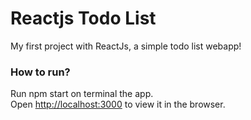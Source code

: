# Reactjs Todo List

My first project with ReactJs, a simple todo list webapp!

### How to run?

Run npm start on terminal the app.<br>
Open [http://localhost:3000](http://localhost:3000) to view it in the browser.
